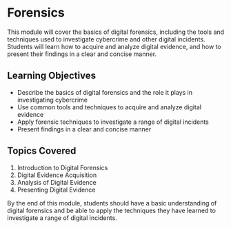 # Forensics

This module will cover the basics of digital forensics, including the tools and techniques used to investigate cybercrime and other digital incidents. Students will learn how to acquire and analyze digital evidence, and how to present their findings in a clear and concise manner.

## Learning Objectives

- Describe the basics of digital forensics and the role it plays in investigating cybercrime
- Use common tools and techniques to acquire and analyze digital evidence
- Apply forensic techniques to investigate a range of digital incidents
- Present findings in a clear and concise manner

## Topics Covered

1. Introduction to Digital Forensics
2. Digital Evidence Acquisition
3. Analysis of Digital Evidence
4. Presenting Digital Evidence

By the end of this module, students should have a basic understanding of digital forensics and be able to apply the techniques they have learned to investigate a range of digital incidents.
